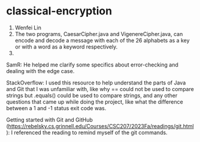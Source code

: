 # classical-encryption
1. Wenfei Lin
2. The two programs, CaesarCipher.java and VigenereCipher.java, can encode and decode a message with each of the 26 alphabets as a key or with a word as a keyword respectively.
3. 
SamR: He helped me clarify some specifics about error-checking and dealing with the edge case.

StackOverflow: I used this resource to help understand the parts of Java and Git that I was unfamiliar with, like why == could not be used to compare strings but .equals() could be used to compare strings, and any other questions that came up while doing the project, like what the difference between a 1 and -1 status exit code was. 

Getting started with Git and GitHub (https://rebelsky.cs.grinnell.edu/Courses/CSC207/2023Fa/readings/git.html): I referenced the reading to remind myself of the git commands.